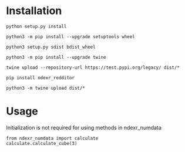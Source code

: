 # Installation

```
python setup.py install
```

```
python3 -m pip install --upgrade setuptools wheel
```

```
python3 setup.py sdist bdist_wheel
```

```
python3 -m pip install --upgrade twine
```

```
twine upload --repository-url https://test.pypi.org/legacy/ dist/*
```
```
pip install ndexr_redditor
```

```
python3 -m twine upload dist/*
```

# Usage

Initialization is not required for using methods in ndexr_numdata
```
from ndexr_numdata import calculate
calculate.calculate_cube(3)
```
